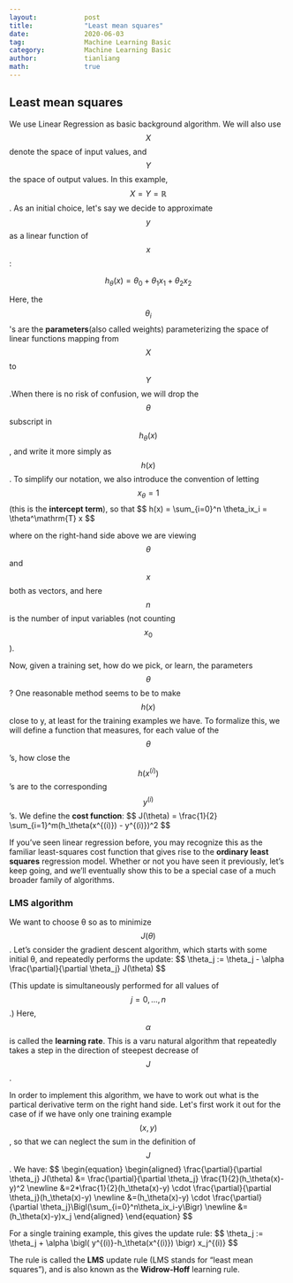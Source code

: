 ```yaml
---
layout:            post
title:             "Least mean squares"
date:              2020-06-03
tag:               Machine Learning Basic
category:          Machine Learning Basic
author:            tianliang
math:              true
---
```

## Least mean squares

We use Linear Regression as basic background algorithm. We will also use $$X$$ denote the space of input values, and $$Y$$ the space of output values. In this example, $$X = Y = \mathbb{R}$$.
As an initial choice, let's say we decide to approximate $$y$$ as a linear function of $$x$$:

$$ h_\theta(x) = \theta_0 + \theta_1x_1 + \theta_2x_2 $$

Here, the $$\theta_i$$'s are the **parameters**(also called weights) parameterizing the space of linear functions mapping from $$X$$ to $$Y$$.When there is no risk of confusion, we will drop the $$\theta$$ subscript in $$h_\theta(x)$$, and write it more simply as $$h(x)$$. To simplify our notation, we also introduce the convention of letting $$x_\theta = 1$$ (this is the **intercept term**), so that
\$$ 
h(x) = \sum_{i=0}^n \theta_ix_i = \theta^\mathrm{T} x
$$

where on the right-hand side above we are viewing $$\theta$$ and $$x$$ both as vectors, and here $$n$$ is the number of input variables (not counting $$x_0$$).

Now, given a training set, how do we pick, or learn, the parameters $$\theta$$? One reasonable method seems to be to make $$h(x)$$ close to y, at least for the training examples we have. To formalize this, we will define a function that measures, for each value of the $$\theta$$’s, how close the $$h(x^{(i)})$$’s are to the corresponding $$y^{(i)}$$’s. We define the **cost function**:
\$$
J(\theta) = \frac{1}{2} \sum_{i=1}^m(h_\theta(x^{(i)}) - y^{(i)})^2
$$

If you’ve seen linear regression before, you may recognize this as the familiar least-squares cost function that gives rise to the **ordinary least squares** regression model. Whether or not you have seen it previously, let’s keep going, and we’ll eventually show this to be a special case of a much broader family of algorithms.


### LMS algorithm

We want to choose θ so as to minimize $$J(θ)$$. Let’s consider the gradient descent algorithm, which starts with some initial θ, and repeatedly performs the update:
\$$
\theta_j := \theta_j - \alpha \frac{\partial}{\partial \theta_j} J(\theta)
$$

(This update is simultaneously performed for all values of $$j = 0, ..., n$$.)
Here, $$\alpha$$ is called the **learning rate**. This is a varu natural algorithm that repeatedly takes a step in the direction of steepest decrease of $$J$$.

In order to implement this algorithm, we have to work out what is the partical derivative term on the right hand side. Let's first work it out for the case of if we have only one training example $$(x,y)$$, so that we can neglect the sum in the definition of $$J$$. We have:
\$$
\begin{equation}
 \begin{aligned}
\frac{\partial}{\partial \theta_j} J(\theta) &=
\frac{\partial}{\partial \theta_j} \frac{1}{2}(h_\theta(x)-y)^2 \newline
&=2*\frac{1}{2}(h_\theta(x)-y) \cdot \frac{\partial}{\partial \theta_j}(h_\theta(x)-y) \newline
&=(h_\theta(x)-y) \cdot \frac{\partial}{\partial \theta_j}\Bigl(\sum_{i=0}^n\theta_ix_i-y\Bigr) \newline
&=(h_\theta(x)-y)x_j
 \end{aligned}
\end{equation}
$$


For a single training example, this gives the update rule:
\$$
\theta_j := \theta_j + \alpha \bigl( y^{(i)}-h_\theta(x^{(i)}) \bigr) x_j^{(i)}
$$

The rule is called the **LMS** update rule (LMS stands for “least mean squares”),
and is also known as the **Widrow-Hoff** learning rule.












